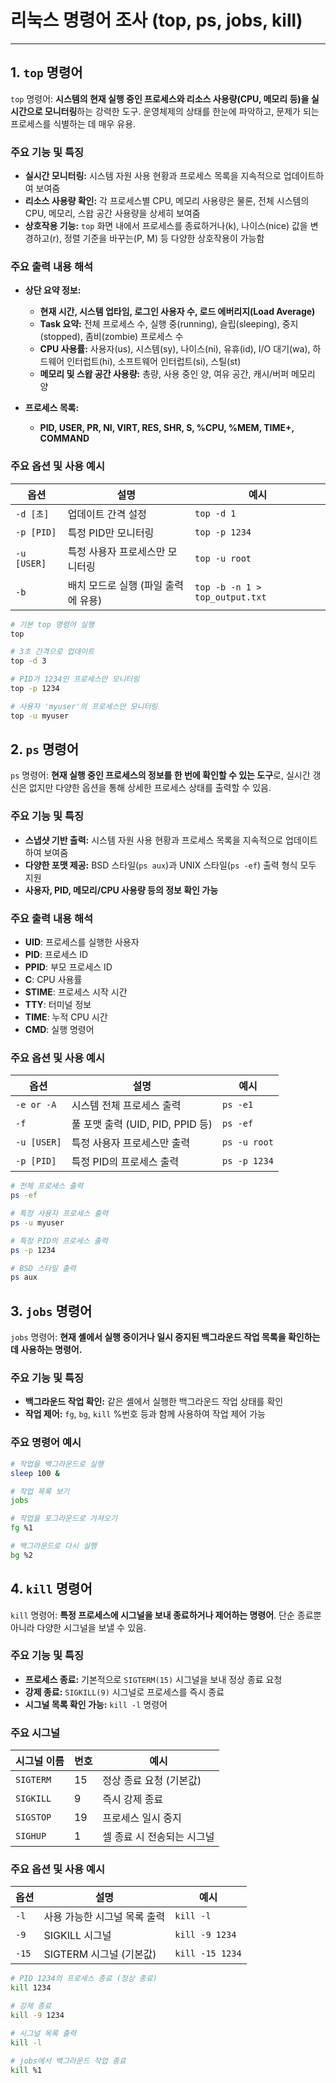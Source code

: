 # 리눅스 명령어 조사 (top, ps, jobs, kill)

---

## 1. `top` 명령어

`top` 명령어: **시스템의 현재 실행 중인 프로세스와 리소스 사용량(CPU, 메모리 등)을 실시간으로 모니터링**하는 강력한 도구. 운영체제의 상태를 한눈에 파악하고, 문제가 되는 프로세스를 식별하는 데 매우 유용.

### 주요 기능 및 특징

* **실시간 모니터링:** 시스템 자원 사용 현황과 프로세스 목록을 지속적으로 업데이트하여 보여줌
* **리소스 사용량 확인:** 각 프로세스별 CPU, 메모리 사용량은 물론, 전체 시스템의 CPU, 메모리, 스왑 공간 사용량을 상세히 보여줌
* **상호작용 기능:** `top` 화면 내에서 프로세스를 종료하거나(k), 나이스(nice) 값을 변경하고(r), 정렬 기준을 바꾸는(P, M) 등 다양한 상호작용이 가능함

### 주요 출력 내용 해석

* **상단 요약 정보:**
    * **현재 시간, 시스템 업타임, 로그인 사용자 수, 로드 에버리지(Load Average)**
    * **Task 요약:** 전체 프로세스 수, 실행 중(running), 슬립(sleeping), 중지(stopped), 좀비(zombie) 프로세스 수
    * **CPU 사용률:** 사용자(us), 시스템(sy), 나이스(ni), 유휴(id), I/O 대기(wa), 하드웨어 인터럽트(hi), 소프트웨어 인터럽트(si), 스틸(st)
    * **메모리 및 스왑 공간 사용량:** 총량, 사용 중인 양, 여유 공간, 캐시/버퍼 메모리 양

* **프로세스 목록:**
    * **PID, USER, PR, NI, VIRT, RES, SHR, S, %CPU, %MEM, TIME+, COMMAND**

### 주요 옵션 및 사용 예시

| 옵션        | 설명                                       | 예시                                  |
| ----------- | ------------------------------------------ | ------------------------------------- |
| `-d [초]`   | 업데이트 간격 설정                         | `top -d 1`                            |
| `-p [PID]`  | 특정 PID만 모니터링                        | `top -p 1234`                         |
| `-u [USER]` | 특정 사용자 프로세스만 모니터링            | `top -u root`                         |
| `-b`        | 배치 모드로 실행 (파일 출력에 유용)        | `top -b -n 1 > top_output.txt`        |

```bash
# 기본 top 명령어 실행
top

# 3초 간격으로 업데이트
top -d 3

# PID가 1234인 프로세스만 모니터링
top -p 1234

# 사용자 'myuser'의 프로세스만 모니터링
top -u myuser
```


## 2. `ps` 명령어

`ps` 명령어: **현재 실행 중인 프로세스의 정보를 한 번에 확인할 수 있는 도구**로, 실시간 갱신은 없지만 다양한 옵션을 통해 상세한 프로세스 상태를 출력할 수 있음.

### 주요 기능 및 특징

* **스냅샷 기반 출력:** 시스템 자원 사용 현황과 프로세스 목록을 지속적으로 업데이트하여 보여줌
* **다양한 포맷 제공:** BSD 스타일(`ps aux`)과 UNIX 스타일(`ps -ef`) 출력 형식 모두 지원
* **사용자, PID, 메모리/CPU 사용량 등의 정보 확인 가능** 

### 주요 출력 내용 해석

* **UID**: 프로세스를 실행한 사용자
* **PID**: 프로세스 ID
* **PPID**: 부모 프로세스 ID
* **C**: CPU 사용률
* **STIME**: 프로세스 시작 시간
* **TTY**: 터미널 정보
* **TIME**: 누적 CPU 시간
* **CMD**: 실행 명령어


### 주요 옵션 및 사용 예시

| 옵션        | 설명                                       | 예시                                  |
| ----------- | ------------------------------------------ | ------------------------------------- |
| `-e or -A`   | 시스템 전체 프로세스 출력                     | `ps -e1`                            |
| `-f`  | 풀 포맷 출력 (UID, PID, PPID 등)       | `ps -ef`                         |
| `-u [USER]` | 특정 사용자 프로세스만 출력      |`ps -u root`  |
| `-p [PID]`        | 특정 PID의 프로세스 출력        | `ps -p 1234`|

```bash
# 전체 프로세스 출력
ps -ef

# 특정 사용자 프로세스 출력
ps -u myuser

# 특정 PID의 프로세스 출력
ps -p 1234

# BSD 스타일 출력
ps aux
```


## 3. `jobs` 명령어

`jobs` 명령어: **현재 셸에서 실행 중이거나 일시 중지된 백그라운드 작업 목록을 확인하는 데 사용하는 명령어.**

### 주요 기능 및 특징

* **백그라운드 작업 확인:** 같은 셸에서 실행한 백그라운드 작업 상태를 확인
* **작업 제어:** `fg`, `bg`, `kill` %번호 등과 함께 사용하여 작업 제어 가능

### 주요 명령어 예시

```bash
# 작업을 백그라운드로 실행
sleep 100 &

# 작업 목록 보기
jobs

# 작업을 포그라운드로 가져오기
fg %1

# 백그라운드로 다시 실행
bg %2
```

## 4. `kill` 명령어

`kill` 명령어: **특정 프로세스에 시그널을 보내 종료하거나 제어하는 명령어**. 단순 종료뿐 아니라 다양한 시그널을 보낼 수 있음.

### 주요 기능 및 특징

* **프로세스 종료:** 기본적으로 `SIGTERM(15)` 시그널을 보내 정상 종료 요청
* **강제 종료:** `SIGKILL(9)` 시그널로 프로세스를 즉시 종료
* **시그널 목록 확인 가능:** `kill -l` 명령어

### 주요 시그널

| 시그널 이름        | 번호                                      | 예시                                  |
| ----------- | ------------------------------------------ | ------------------------------------- |
| `SIGTERM`   | 15                       | 정상 종료 요청 (기본값)                          |
| `SIGKILL`  | 9                    | 즉시 강제 종료                       |
| `SIGSTOP` | 19        | 프로세스 일시 중지                       |
| `SIGHUP`        | 1      | 셀 종료 시 전송되는 시그널       |

### 주요 옵션 및 사용 예시

| 옵션       |설명                               | 예시                                  |
| ----------- | ------------------------------------------ | ------------------------------------- |
| `-l`   | 사용 가능한 시그널 목록 출력 | `kill -l`                          |
| `-9`  | SIGKILL 시그널 | `kill -9 1234`            |
| `-15` | SIGTERM 시그널 (기본값) | `kill -15 1234`                      |

```bash
# PID 1234의 프로세스 종료 (정상 종료)
kill 1234

# 강제 종료
kill -9 1234

# 시그널 목록 출력
kill -l

# jobs에서 백그라운드 작업 종료
kill %1
```
